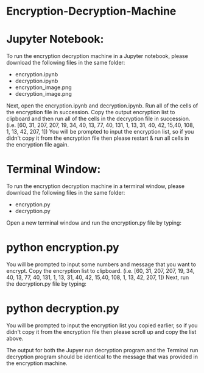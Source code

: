 # Encryption-Decryption-Machine

# Jupyter Notebook: 
To run the encryption decryption machine in a Jupyter notebook, please download the following files in the same folder:
- encryption.ipynb
- decryption.ipynb
- encryption_image.png
- decryption_image.png

Next, open the encryption.ipynb and decryption.ipynb. Run all of the cells of the encryption file in succession. Copy the output encryption list to clipboard and then run all of the cells in the decryption file in succession. (i.e. [60, 31, 207, 207, 19, 34, 40, 13, 77, 40, 131, 1, 13, 31, 40, 42, 15,40, 108, 1, 13, 42, 207, 1]) You will be prompted to input the encryption list, so if you didn't copy it from the encryption file then please restart & run all cells in the encryption file again. 

# Terminal Window:
To run the encryption decryption machine in a terminal window, please download the following files in the same folder:
- encryption.py
- decryption.py

Open a new terminal window and run the encryption.py file by typing: 
   # python encryption.py

You will be prompted to input some numbers and message that you want to encrypt. Copy the encryption list to clipboard. (i.e. [60, 31, 207, 207, 19, 34, 40, 13, 77, 40, 131, 1, 13, 31, 40, 42, 15,40, 108, 1, 13, 42, 207, 1]) Next, run the decryption.py file by typing:
  # python decryption.py
 
You will be prompted to input the encryption list you copied earlier, so if you didn't copy it from the encryption file then please scroll up and copy the list above. 

The output for both the Jupyer run decryption program and the Terminal run decryption program should be identical to the message that was provided in the encryption machine.



